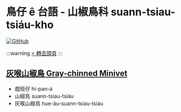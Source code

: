 # 鳥仔 ê 台語 - 山椒鳥科 suann-tsiau-tsiáu-kho

[![GitHub](https://img.shields.io/badge/GitHub-black?logo=github)](https://github.com/siansiansu/tsiau-a-e-mia)

:::warning
[< 轉去頭頁](https://hackmd.io/@siansiansu/Hy4VzNvha)
:::

## [灰喉山椒鳥 Gray-chinned Minivet](https://www.instagram.com/p/CYpOcexhZFz/)

- 戲班仔 hì-pan-á
- 山椒鳥 suann-tsiau-tsiáu
- 灰喉山椒鳥 hue-âu-suann-tsiau-tsiáu
